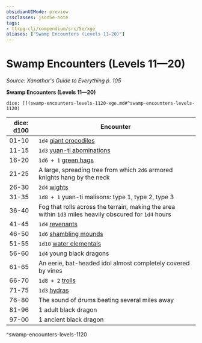 ```yaml
---
obsidianUIMode: preview
cssclasses: json5e-note
tags:
- ttrpg-cli/compendium/src/5e/xge
aliases: ["Swamp Encounters (Levels 11—20)"]
---
```

# Swamp Encounters (Levels 11—20)
*Source: Xanathar's Guide to Everything p. 105* 

**Swamp Encounters (Levels 11—20)**

`dice: [](swamp-encounters-levels-1120-xge.md#^swamp-encounters-levels-1120)`

| dice: d100 | Encounter |
|------------|-----------|
| 01-10 | `1d4` [giant crocodiles](giant-crocodile.md) |
| 11-15 | `1d3` [yuan-ti abominations](yuan-ti-abomination.md) |
| 16-20 | `1d6 + 1` [green hags](green-hag.md) |
| 21-25 | A large, spreading tree from which `2d6` armored knights hang by the neck |
| 26-30 | `2d4` [wights](wight-xmm.md) |
| 31-35 | `1d8 + 1` yuan-ti malisons: type 1, type 2, type 3 |
| 36-40 | Fog that rolls across the terrain, making the area within `1d3` miles heavily obscured for `1d4` hours |
| 41-45 | `1d4` [revenants](revenant.md) |
| 46-50 | `1d6` [shambling mounds](shambling-mound.md) |
| 51-55 | `1d10` [water elementals](water-elemental.md) |
| 56-60 | `1d4` young black dragons |
| 61-65 | An eerie, bat-headed idol almost completely covered by vines |
| 66-70 | `1d8 + 2` [trolls](troll.md) |
| 71-75 | `1d3` [hydras](hydra.md) |
| 76-80 | The sound of drums beating several miles away |
| 81-96 | 1 adult black dragon |
| 97-00 | 1 ancient black dragon |
^swamp-encounters-levels-1120
